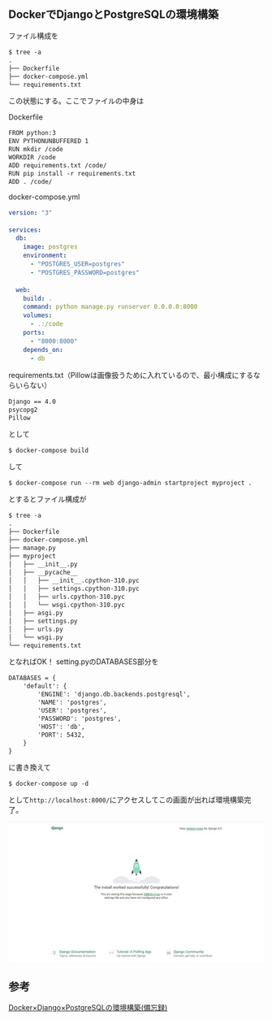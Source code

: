 ## DockerでDjangoとPostgreSQLの環境構築

ファイル構成を

~~~
$ tree -a
.
├── Dockerfile
├── docker-compose.yml
└── requirements.txt
~~~

この状態にする。ここでファイルの中身は

Dockerfile

~~~docker
FROM python:3
ENV PYTHONUNBUFFERED 1
RUN mkdir /code
WORKDIR /code
ADD requirements.txt /code/
RUN pip install -r requirements.txt
ADD . /code/
~~~

docker-compose.yml

~~~yml
version: "3"

services:
  db:
    image: postgres
    environment:
      - "POSTGRES_USER=postgres"
      - "POSTGRES_PASSWORD=postgres"

  web:
    build: .
    command: python manage.py runserver 0.0.0.0:8000
    volumes:
      - .:/code
    ports:
      - "8000:8000"
    depends_on:
      - db
~~~

requirements.txt（Pillowは画像扱うために入れているので、最小構成にするならいらない）

~~~
Django == 4.0
psycopg2
Pillow
~~~

として

~~~
$ docker-compose build
~~~

して

~~~
$ docker-compose run --rm web django-admin startproject myproject .
~~~

とするとファイル構成が

~~~
$ tree -a
.
├── Dockerfile
├── docker-compose.yml
├── manage.py
├── myproject
│   ├── __init__.py
│   ├── __pycache__
│   │   ├── __init__.cpython-310.pyc
│   │   ├── settings.cpython-310.pyc
│   │   ├── urls.cpython-310.pyc
│   │   └── wsgi.cpython-310.pyc
│   ├── asgi.py
│   ├── settings.py
│   ├── urls.py
│   └── wsgi.py
└── requirements.txt
~~~

となればOK！
setting.pyのDATABASES部分を

~~~
DATABASES = {
    'default': {
        'ENGINE': 'django.db.backends.postgresql',
        'NAME': 'postgres',
        'USER': 'postgres',
        'PASSWORD': 'postgres',
        'HOST': 'db',
        'PORT': 5432,
    }
}  
~~~

に書き換えて

~~~
$ docker-compose up -d 
~~~

として`http://localhost:8000/`にアクセスしてこの画面が出れば環境構築完了。

![welcom画面](images/start.png)

## 参考
[Docker×Django×PostgreSQLの環境構築(備忘録)](https://zenn.dev/iroristudio/articles/0216072d2d1f24)

